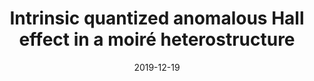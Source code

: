 ---
title: "Intrinsic quantized anomalous Hall effect in a moiré heterostructure"
authors:
- M. Serlin*
- C. L. Tschirhart*
- H. Polshyn*
- Y. Zhang
- J. Zhu, 
- K. Watanabe
- T. Taniguchi
- L. Balents
- A. F. Young
date: "2019-12-19"

publication: "Science"

links:
    link: https://www.science.org/doi/10.1126/science.aay5533
    #pdf: https://github.com/hadisinaee/avicenna #Fix this later
    #code: https://github.com/hadisinaee/avicenna
    #slides: https://github.com/hadisinaee/avicenna
    #video: https://github.com/hadisinaee/avicenna
---